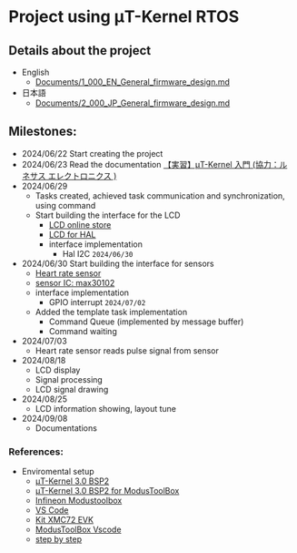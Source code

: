 
# Project using μT-Kernel RTOS
## Details about the project
- English
    - [Documents/1_000_EN_General_firmware_design.md](Documents/1_000_EN_General_firmware_design.md)
- 日本語
    - [Documents/2_000_JP_General_firmware_design.md](Documents/2_000_JP_General_firmware_design.md)


## Milestones:
- 2024/06/22 Start creating the project
- 2024/06/23 Read the documentation [【実習】μT-Kernel 入門 (協力：ルネサス エレクトロニクス )](https://www.tron.org/ja/wp-content/uploads/sites/2/2018/04/TEF071-W003-171121_02.pdf)
- 2024/06/29 
    - Tasks created, achieved task communication and synchronization, using command
    - Start building the interface for the LCD 
        - [LCD online store](https://www.amazon.co.jp/gp/product/B0C9X72TPM/ref=ppx_yo_dt_b_search_asin_title?ie=UTF8&psc=1)
        - [LCD for HAL](https://github.com/4ilo/ssd1306-stm32HAL/tree/master)
        - interface implementation
            - Hal I2C `2024/06/30`
- 2024/06/30 Start building the interface for sensors
    - [Heart rate sensor](https://www.amazon.co.jp/gp/product/B0CD73CPNJ/ref=ppx_yo_dt_b_search_asin_title?ie=UTF8&psc=1)
    - [sensor IC: max30102](https://github.com/eepj/stm32-max30102)
    - interface implementation
        - GPIO interrupt `2024/07/02`
    - Added the template task implementation
        - Command Queue (implemented by message buffer)
        - Command waiting
- 2024/07/03 
    - Heart rate sensor reads pulse signal from sensor
- 2024/08/18
    - LCD display
    - Signal processing
    - LCD signal drawing
- 2024/08/25
    - LCD information showing, layout tune
- 2024/09/08
    - Documentations

### References:
- Enviromental setup
    - [μT-Kernel 3.0 BSP2](https://www.tron.org/ja/page-6100/)
    - [μT-Kernel 3.0 BSP2 for ModusToolBox](https://github.com/tron-forum/mtk3_bsp2/blob/main/doc/bsp2_xmc_mtb_jp.md/)
    - [Infineon Modustoolbox](https://www.infineon.com/cms/en/design-support/tools/sdk/modustoolbox-software/)
    - [VS Code](https://code.visualstudio.com/)
    - [Kit XMC72 EVK](https://www.infineon.com/cms/en/product/evaluation-boards/kit_xmc72_evk/)
    - [ModusToolBox Vscode](https://www.infineon.com/dgdl/Infineon-ModusToolbox_3.1_Visual_Studio_Code_User_Guide-UserManual-v01_00-EN.pdf?fileId=8ac78c8c88704c7a0188a18b83824e58)
    - [step by step](https://github.com/Jiabin-develop/knowhow_share_public/blob/main/MTB_MTK/MTB_MTK_VSCODE.md)